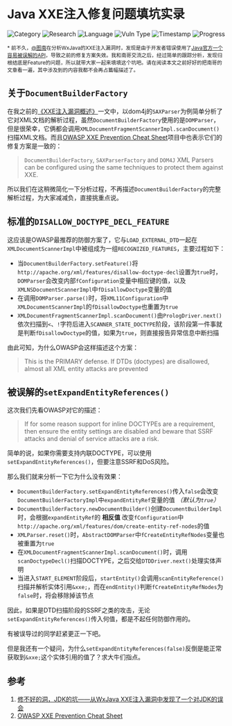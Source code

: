 # Java XXE注入修复问题填坑实录

![Category](https://img.shields.io/badge/category-security_research-blue.svg)
![Research](https://img.shields.io/badge/research-web_security-blue.svg)
![Language](https://img.shields.io/badge/lang-java-blue.svg)
![Vuln Type](https://img.shields.io/badge/vuln_type-xxei-red.svg)
![Timestamp](https://img.shields.io/badge/timestamp-1549059080-lightgrey.svg)
![Progress](https://img.shields.io/badge/progress-100%25-brightgreen.svg)

<sub>* 前不久，[@图南](https://x3fwy.bitcron.com/)在分析WxJava的XXE注入漏洞时，发现是由于开发者错误使用了[Java官方一个容易被误解的API](https://x3fwy.bitcron.com/post/a-jdk-bug)，导致之前的修复方案失效。我和南哥交流之后，经过简单的跟踪分析，发现归根结底是Feature的问题，所以就带大家一起来填填这个坑吧。请在阅读本文之前好好的把南哥的文章看一遍，其中涉及到的内容我都不会再占篇幅描述了。</sub>

## 关于`DocumentBuilderFactory`

在我之前的[《XXE注入漏洞概述》](https://github.com/gyyyy/footprint/blob/master/articles/2018/xxe-injection-overview.md)一文中，以dom4j的`SAXParser`为例简单分析了它对XML文档的解析过程，虽然`DocumentBuilderFactory`使用的是`DOMParser`，但是很荣幸，它俩都会调用`XMLDocumentFragmentScannerImpl.scanDocument()`扫描XML文档。而且[OWASP XXE Prevention Cheat Sheet](https://www.owasp.org/index.php/XML_External_Entity_(XXE)_Prevention_Cheat_Sheet)项目中也表示它们的修复方案是一致的：

> `DocumentBuilderFactory`, `SAXParserFactory` and `DOM4J` XML Parsers can be configured using the same techniques to protect them against XXE.

所以我们在这稍微简化一下分析过程，不再描述`DocumentBuilderFactory`的完整解析过程，为大家减减负，直接挑重点说。

## 标准的`DISALLOW_DOCTYPE_DECL_FEATURE`

这应该是OWASP最推荐的防御方案了，它与`LOAD_EXTERNAL_DTD`一起在`XMLDocumentScannerImpl`中被组成为一组`RECOGNIZED_FEATURES`，主要过程如下：

- 当`DocumentBuilderFactory.setFeature()`将`http://apache.org/xml/features/disallow-doctype-decl`设置为`true`时，`DOMParser`会改变内部`fConfiguration`变量中相应键的值，以及`XMLNSDocumentScannerImpl`中`fDisallowDoctype`变量的值
- 在调用`DOMParser.parse()`时，将`XML11Configuration`中`XMLDocumentScannerImpl`的`fDisallowDoctype`也重置为`true`
- `XMLDocumentFragmentScannerImpl.scanDocument()`由`PrologDriver.next()`依次扫描到`<`、`!`字符后进入`SCANNER_STATE_DOCTYPE`阶段，该阶段第一件事就是判断`fDisallowDoctype`的值，如果为`true`，则直接报告异常信息中断扫描

由此可知，为什么OWASP会这样描述这个方案：

> This is the PRIMARY defense. If DTDs (doctypes) are disallowed, almost all XML entity attacks are prevented

## 被误解的`setExpandEntityReferences()`

这次我们先看OWASP对它的描述：

> If for some reason support for inline DOCTYPEs are a requirement, then ensure the entity settings are disabled and beware that SSRF attacks and denial of service attacks are a risk.

简单的说，如果你需要支持内联DOCTYPE，可以使用`setExpandEntityReferences()`，但要注意SSRF和DoS风险。

那么我们就来分析一下它为什么没有效果：

- `DocumentBuilderFactory.setExpandEntityReferences()`传入`false`会改变`DocumentBuilderFactoryImpl`中`expandEntityRef`变量的值 *（默认为`true`）*
- `DocumentBuilderFactory.newDocumentBuilder()`创建`DocumentBuilderImpl`时，会根据`expandEntityRef`的 **相反值** 改变`fConfiguration`中`http://apache.org/xml/features/dom/create-entity-ref-nodes`的值
- `XMLParser.reset()`时，`AbstractDOMParser`中`fCreateEntityRefNodes`变量也被重置为`true`
- 在`XMLDocumentFragmentScannerImpl.scanDocument()`时，调用`scanDoctypeDecl()`扫描DOCTYPE，之后交给`DTDDriver.next()`处理实体声明
- 当进入`START_ELEMENT`阶段后，`startEntity()`会调用`scanEntityReference()`扫描并解析实体引用`&xxe;`，而在`endEntity()`判断`fCreateEntityRefNodes`为`false`时，将会移除掉该节点

因此，如果是DTD扫描阶段的SSRF之类的攻击，无论`setExpandEntityReferences()`传入何值，都是不起任何防御作用的。

有被误导过的同学赶紧更正一下吧。

但是我还有一个疑问，为什么`setExpandEntityReferences(false)`反倒是能正常获取到`&xxe;`这个实体引用的值了？求大牛们指点。

## 参考

1. [修不好的洞，JDK的坑——从WxJava XXE注入漏洞中发现了一个对JDK的误会](https://x3fwy.bitcron.com/post/a-jdk-bug)
1. [OWASP XXE Prevention Cheat Sheet](https://www.owasp.org/index.php/XML_External_Entity_(XXE)_Prevention_Cheat_Sheet)